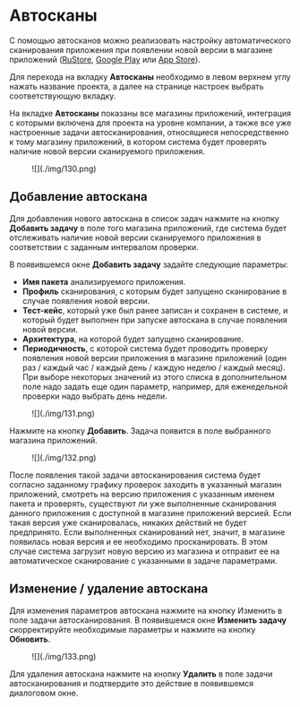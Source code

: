 # Автосканы

С помощью автосканов можно реализовать настройку автоматического сканирования приложения при появлении новой версии в магазине приложений ([RuStore](https://www.rustore.ru/), [Google Play](https://play.google.com) или [App Store](https://www.apple.com/app-store/)).

Для перехода на вкладку **Автосканы** необходимо в левом верхнем углу нажать название проекта, а далее на странице настроек выбрать соответствующую вкладку.

На вкладке **Автосканы** показаны все магазины приложений, интеграция с которыми включена для проекта на уровне компании, а также все уже настроенные задачи автосканирования, относящиеся непосредственно к тому магазину приложений, в котором система будет проверять наличие новой версии сканируемого приложения.

<figure markdown>![](./img/130.png)</figure>
 
## Добавление автоскана

Для добавления нового автоскана в список задач нажмите на кнопку **Добавить задачу** в поле того магазина приложений, где система будет отслеживать наличие новой версии сканируемого приложения в соответствии с заданным интервалом проверки. 

В появившемся окне **Добавить задачу** задайте следующие параметры: 
 
* **Имя пакета** анализируемого приложения.
* **Профиль** сканирования, с которым будет запущено сканирование в случае появления новой версии.
* **Тест-кейс**, который уже был ранее записан и сохранен в системе, и который будет выполнен при запуске автоскана в случае появления новой версии.
* **Архитектура**, на которой будет запущено сканирование.
* **Периодичность**, с которой система будет проводить проверку появления новой версии приложения в магазине приложений (один раз / каждый час / каждый день / каждую неделю / каждый месяц). При выборе некоторых значений из этого списка в дополнительном поле надо задать еще один параметр, например, для еженедельной проверки надо выбрать день недели.

<figure markdown>![](./img/131.png)</figure>

Нажмите на кнопку **Добавить**. Задача появится в поле выбранного магазина приложений.

<figure markdown>![](./img/132.png)</figure>

После появления такой задачи автосканирования система будет согласно заданному графику проверок заходить в указанный магазин приложений, смотреть на версию приложения с указанным именем пакета и проверять, существуют ли уже выполненные сканирования данного приложения с доступной в магазине приложений версией. Если такая версия уже сканировалась, никаких действий не будет предпринято. Если выполненных сканирований нет, значит, в магазине появилась новая версия и ее необходимо просканировать. В этом случае система загрузит новую версию из магазина и отправит ее на автоматическое сканирование с указанными в задаче параметрами.

## Изменение / удаление автоскана

Для изменения параметров автоскана нажмите на кнопку Изменить в поле задачи автосканирования. В появившемся окне **Изменить задачу** скорректируйте необходимые параметры и нажмите на кнопку **Обновить**. 

<figure markdown>![](./img/133.png)</figure>
 
Для удаления автоскана нажмите на кнопку **Удалить** в поле задачи автосканирования и подтвердите это действие в появившемся диалоговом окне.
